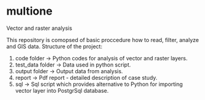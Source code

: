 # multione
Vector and raster analysis

This repository is comopsed of basic proccedure how to read, filter, analyze and GIS data. 
Structure of the project:
1. code folder -> Python codes for analysis of vector and raster layers.
2. test_data folder -> Data used in python script.
3. output folder -> Output data from analysis.
4. report -> Pdf report - detailed description of case study.
5. sql -> Sql script which provides alternative to Python for importing vector layer into PostgrSql database.
